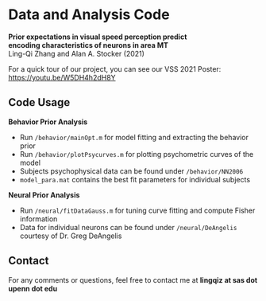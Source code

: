# Data and Analysis Code
**Prior expectations in visual speed perception predict    
encoding characteristics of neurons in area MT**  
Ling-Qi Zhang and Alan A. Stocker (2021)  

For a quick tour of our project, you can see our VSS 2021 Poster:  
https://youtu.be/W5DH4h2dH8Y

## Code Usage
**Behavior Prior Analysis**
- Run `/behavior/mainOpt.m` for model fitting and extracting the behavior prior
- Run `/behavior/plotPsycurves.m` for plotting psychometric curves of the model
- Subjects psychophysical data can be found under `/behavior/NN2006` 
- `model_para.mat` contains the best fit parameters for individual subjects

**Neural Prior Analysis**
- Run `/neural/fitDataGauss.m` for tuning curve fitting and compute Fisher information
- Data for individual neurons can be found under `/neural/DeAngelis` courtesy of Dr. Greg DeAngelis

## Contact 
For any comments or questions, feel free to contact me at **lingqiz at sas dot upenn dot edu**
